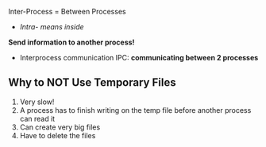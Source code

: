 Inter-Process = Between Processes
- *Intra- means inside*

**Send information to another process!**
- Interprocess communication IPC: **communicating between 2 processes**

## Why to NOT Use Temporary Files
1. Very slow!
2. A process has to finish writing on the temp file before another process can read it
3. Can create very big files
4. Have to delete the files

